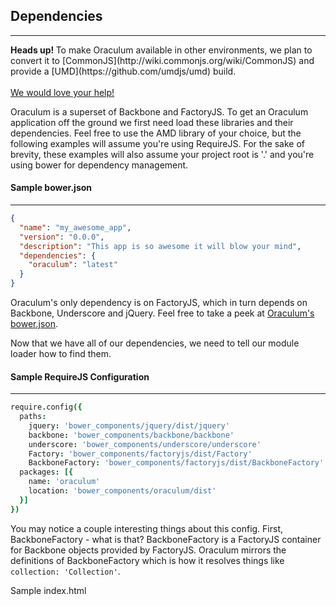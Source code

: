 Dependencies
------------
------------

<div class="text-center alert alert-info" role="alert">
  <strong>
    Heads up!
  </strong>
  To make Oraculum available in other environments, we plan to convert it to [CommonJS](http://wiki.commonjs.org/wiki/CommonJS) and provide a [UMD](https://github.com/umdjs/umd) build.
  <br/>
  <br/>
  <a href="https://github.com/lookout/oraculum/issues?milestone=1&state=open" class="btn btn-primary">
    We would love your help!
  </a>
</div>

Oraculum is a superset of Backbone and FactoryJS. To get an Oraculum application off the ground we first need load these libraries and their dependencies. Feel free to use the AMD library of your choice, but the following examples will assume you're using RequireJS. For the sake of brevity, these examples will also assume your project root is '.' and you're using bower for dependency management.

#### Sample bower.json
----------------------
```json
{
  "name": "my_awesome_app",
  "version": "0.0.0",
  "description": "This app is so awesome it will blow your mind",
  "dependencies": {
    "oraculum": "latest"
  }
}
```

Oraculum's only dependency is on FactoryJS, which in turn depends on Backbone, Underscore and jQuery. Feel free to take a peek at [Oraculum's bower.json](https://github.com/lookout/oraculum/blob/master/bower.json).

Now that we have all of our dependencies, we need to tell our module loader how to find them.

#### Sample RequireJS Configuration
-----------------------------------
```coffeescript
require.config({
  paths:
    jquery: 'bower_components/jquery/dist/jquery'
    backbone: 'bower_components/backbone/backbone'
    underscore: 'bower_components/underscore/underscore'
    Factory: 'bower_components/factoryjs/dist/Factory'
    BackboneFactory: 'bower_components/factoryjs/dist/BackboneFactory'
  packages: [{
    name: 'oraculum'
    location: 'bower_components/oraculum/dist'
  }]
})
```

You may notice a couple interesting things about this config. First, BackboneFactory - what is that? BackboneFactory is a FactoryJS container for Backbone objects provided by FactoryJS. Oraculum mirrors the definitions of BackboneFactory which is how it resolves things like `collection: 'Collection'`.

Sample index.html

<!--
Getting Started
  RequireJS and dependencies
  MakeEventedMethod, AOP hooks
  Importance of mixin order
  Basics
    Create a simple Model with mixins
    Create a simple View with mixins
  Application
    Create a layout
    Create a routes file
    Create a controller
    Wire it all up
  Provided interfaces
  Creating custom mixins
-->
